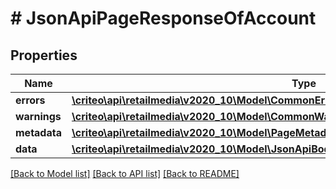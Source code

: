 # # JsonApiPageResponseOfAccount

## Properties

Name | Type | Description | Notes
------------ | ------------- | ------------- | -------------
**errors** | [**\criteo\api\retailmedia\v2020_10\Model\CommonError[]**](CommonError.md) |  | [optional]
**warnings** | [**\criteo\api\retailmedia\v2020_10\Model\CommonWarning[]**](CommonWarning.md) |  | [optional]
**metadata** | [**\criteo\api\retailmedia\v2020_10\Model\PageMetadata**](PageMetadata.md) |  | [optional]
**data** | [**\criteo\api\retailmedia\v2020_10\Model\JsonApiBodyWithIdOfInt64AndAccountAndAccount[]**](JsonApiBodyWithIdOfInt64AndAccountAndAccount.md) |  |

[[Back to Model list]](../../README.md#models) [[Back to API list]](../../README.md#endpoints) [[Back to README]](../../README.md)
